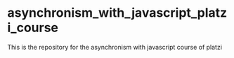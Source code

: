 # asynchronism_with_javascript_platzi_course
This is the repository for the asynchronism with javascript course of platzi
